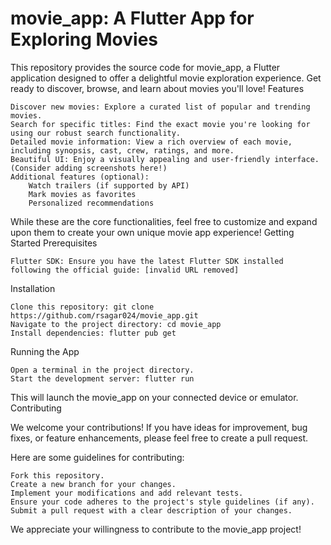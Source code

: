 # movie_app: A Flutter App for Exploring Movies

This repository provides the source code for movie_app, a Flutter application designed to offer a delightful movie exploration experience. Get ready to discover, browse, and learn about movies you'll love!
Features

    Discover new movies: Explore a curated list of popular and trending movies.
    Search for specific titles: Find the exact movie you're looking for using our robust search functionality.
    Detailed movie information: View a rich overview of each movie, including synopsis, cast, crew, ratings, and more.
    Beautiful UI: Enjoy a visually appealing and user-friendly interface. (Consider adding screenshots here!)
    Additional features (optional):
        Watch trailers (if supported by API)
        Mark movies as favorites
        Personalized recommendations

While these are the core functionalities, feel free to customize and expand upon them to create your own unique movie app experience!
Getting Started
Prerequisites

    Flutter SDK: Ensure you have the latest Flutter SDK installed following the official guide: [invalid URL removed]

Installation

    Clone this repository: git clone https://github.com/rsagar024/movie_app.git
    Navigate to the project directory: cd movie_app
    Install dependencies: flutter pub get   

Running the App

    Open a terminal in the project directory.
    Start the development server: flutter run

This will launch the movie_app on your connected device or emulator.
Contributing

We welcome your contributions! If you have ideas for improvement, bug fixes, or feature enhancements, please feel free to create a pull request.

Here are some guidelines for contributing:

    Fork this repository.
    Create a new branch for your changes.
    Implement your modifications and add relevant tests.
    Ensure your code adheres to the project's style guidelines (if any).
    Submit a pull request with a clear description of your changes.

We appreciate your willingness to contribute to the movie_app project!
